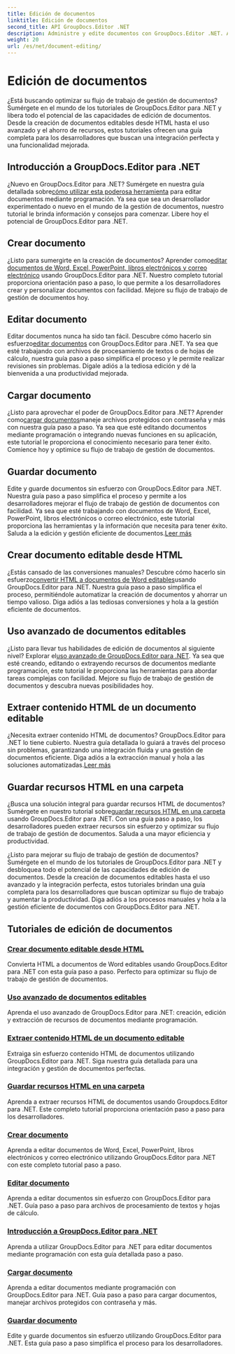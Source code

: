 ```yaml
---
title: Edición de documentos
linktitle: Edición de documentos
second_title: API GroupDocs.Editor .NET
description: Administre y edite documentos con GroupDocs.Editor .NET. Aprenda a crear, editar y guardar documentos con facilidad. ¡Mejore su flujo de trabajo de gestión de documentos hoy!
weight: 20
url: /es/net/document-editing/
---
```


# Edición de documentos


¿Está buscando optimizar su flujo de trabajo de gestión de documentos? Sumérgete en el mundo de los tutoriales de GroupDocs.Editor para .NET y libera todo el potencial de las capacidades de edición de documentos. Desde la creación de documentos editables desde HTML hasta el uso avanzado y el ahorro de recursos, estos tutoriales ofrecen una guía completa para los desarrolladores que buscan una integración perfecta y una funcionalidad mejorada.

## Introducción a GroupDocs.Editor para .NET

 ¿Nuevo en GroupDocs.Editor para .NET? Sumérgete en nuestra guía detallada sobre[cómo utilizar esta poderosa herramienta](./introduction-groupdocs-editor/) para editar documentos mediante programación. Ya sea que sea un desarrollador experimentado o nuevo en el mundo de la gestión de documentos, nuestro tutorial le brinda información y consejos para comenzar. Libere hoy el potencial de GroupDocs.Editor para .NET.

## Crear documento

¿Listo para sumergirte en la creación de documentos? Aprender como[editar documentos de Word, Excel, PowerPoint, libros electrónicos y correo electrónico](./create-document/) usando GroupDocs.Editor para .NET. Nuestro completo tutorial proporciona orientación paso a paso, lo que permite a los desarrolladores crear y personalizar documentos con facilidad. Mejore su flujo de trabajo de gestión de documentos hoy.

## Editar documento

 Editar documentos nunca ha sido tan fácil. Descubre cómo hacerlo sin esfuerzo[editar documentos](./edit-document/) con GroupDocs.Editor para .NET. Ya sea que esté trabajando con archivos de procesamiento de textos o de hojas de cálculo, nuestra guía paso a paso simplifica el proceso y le permite realizar revisiones sin problemas. Dígale adiós a la tediosa edición y dé la bienvenida a una productividad mejorada.


## Cargar documento

 ¿Listo para aprovechar el poder de GroupDocs.Editor para .NET? Aprender como[cargar documentos](./load-document/)maneje archivos protegidos con contraseña y más con nuestra guía paso a paso. Ya sea que esté editando documentos mediante programación o integrando nuevas funciones en su aplicación, este tutorial le proporciona el conocimiento necesario para tener éxito. Comience hoy y optimice su flujo de trabajo de gestión de documentos.

## Guardar documento

 Edite y guarde documentos sin esfuerzo con GroupDocs.Editor para .NET. Nuestra guía paso a paso simplifica el proceso y permite a los desarrolladores mejorar el flujo de trabajo de gestión de documentos con facilidad. Ya sea que esté trabajando con documentos de Word, Excel, PowerPoint, libros electrónicos o correo electrónico, este tutorial proporciona las herramientas y la información que necesita para tener éxito. Saluda a la edición y gestión eficiente de documentos.[Leer más](./save-document/)

## Crear documento editable desde HTML

 ¿Estás cansado de las conversiones manuales? Descubre cómo hacerlo sin esfuerzo[convertir HTML a documentos de Word editables](./create-editable-document-from-html/)usando GroupDocs.Editor para .NET. Nuestra guía paso a paso simplifica el proceso, permitiéndole automatizar la creación de documentos y ahorrar un tiempo valioso. Diga adiós a las tediosas conversiones y hola a la gestión eficiente de documentos.

## Uso avanzado de documentos editables

 ¿Listo para llevar tus habilidades de edición de documentos al siguiente nivel? Explorar el[uso avanzado de GroupDocs.Editor para .NET](./advanced-usage-of-editable-documents/). Ya sea que esté creando, editando o extrayendo recursos de documentos mediante programación, este tutorial le proporciona las herramientas para abordar tareas complejas con facilidad. Mejore su flujo de trabajo de gestión de documentos y descubra nuevas posibilidades hoy.

## Extraer contenido HTML de un documento editable

 ¿Necesita extraer contenido HTML de documentos? GroupDocs.Editor para .NET lo tiene cubierto. Nuestra guía detallada lo guiará a través del proceso sin problemas, garantizando una integración fluida y una gestión de documentos eficiente. Diga adiós a la extracción manual y hola a las soluciones automatizadas.[Leer más](./extract-html-content-from-editable-document/)

## Guardar recursos HTML en una carpeta

 ¿Busca una solución integral para guardar recursos HTML de documentos? Sumérgete en nuestro tutorial sobre[guardar recursos HTML en una carpeta](./save-html-resources-to-folder/) usando GroupDocs.Editor para .NET. Con una guía paso a paso, los desarrolladores pueden extraer recursos sin esfuerzo y optimizar su flujo de trabajo de gestión de documentos. Saluda a una mayor eficiencia y productividad.

¿Listo para mejorar su flujo de trabajo de gestión de documentos? Sumérgete en el mundo de los tutoriales de GroupDocs.Editor para .NET y desbloquea todo el potencial de las capacidades de edición de documentos. Desde la creación de documentos editables hasta el uso avanzado y la integración perfecta, estos tutoriales brindan una guía completa para los desarrolladores que buscan optimizar su flujo de trabajo y aumentar la productividad. Diga adiós a los procesos manuales y hola a la gestión eficiente de documentos con GroupDocs.Editor para .NET. 
## Tutoriales de edición de documentos
### [Crear documento editable desde HTML](./create-editable-document-from-html/)
Convierta HTML a documentos de Word editables usando GroupDocs.Editor para .NET con esta guía paso a paso. Perfecto para optimizar su flujo de trabajo de gestión de documentos.
### [Uso avanzado de documentos editables](./advanced-usage-of-editable-documents/)
Aprenda el uso avanzado de GroupDocs.Editor para .NET: creación, edición y extracción de recursos de documentos mediante programación.
### [Extraer contenido HTML de un documento editable](./extract-html-content-from-editable-document/)
Extraiga sin esfuerzo contenido HTML de documentos utilizando GroupDocs.Editor para .NET. Siga nuestra guía detallada para una integración y gestión de documentos perfectas.
### [Guardar recursos HTML en una carpeta](./save-html-resources-to-folder/)
Aprenda a extraer recursos HTML de documentos usando Groupdocs.Editor para .NET. Este completo tutorial proporciona orientación paso a paso para los desarrolladores.
### [Crear documento](./create-document/)
Aprenda a editar documentos de Word, Excel, PowerPoint, libros electrónicos y correo electrónico utilizando GroupDocs.Editor para .NET con este completo tutorial paso a paso.
### [Editar documento](./edit-document/)
Aprenda a editar documentos sin esfuerzo con GroupDocs.Editor para .NET. Guía paso a paso para archivos de procesamiento de textos y hojas de cálculo.
### [Introducción a GroupDocs.Editor para .NET](./introduction-groupdocs-editor/)
Aprenda a utilizar GroupDocs.Editor para .NET para editar documentos mediante programación con esta guía detallada paso a paso.
### [Cargar documento](./load-document/)
Aprenda a editar documentos mediante programación con GroupDocs.Editor para .NET. Guía paso a paso para cargar documentos, manejar archivos protegidos con contraseña y más.
### [Guardar documento](./save-document/)
Edite y guarde documentos sin esfuerzo utilizando GroupDocs.Editor para .NET. Esta guía paso a paso simplifica el proceso para los desarrolladores.
